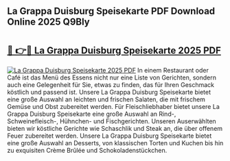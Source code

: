 ## La Grappa Duisburg Speisekarte PDF Download Online 2025 Q9Bly

# <h2><a href="http://gc63k8a.nevu.top/?p=La+Grappa+Duisburg+Speisekarte">🔗 👉🔴 La Grappa Duisburg Speisekarte 2025 PDF</a></h2>

[![La Grappa Duisburg Speisekarte 2025 PDF](https://i.imgur.com/dBaPXMq.png)](http://gc63k8a.nevu.top/?p=La+Grappa+Duisburg+Speisekarte)
In einem Restaurant oder Café ist das Menü des Essens nicht nur eine Liste von Gerichten, sondern auch eine Gelegenheit für Sie, etwas zu finden, das für Ihren Geschmack köstlich und passend ist. Unsere La Grappa Duisburg Speisekarte bietet eine große Auswahl an leichten und frischen Salaten, die mit frischem Gemüse und Obst zubereitet werden. Für Fleischliebhaber bietet unsere La Grappa Duisburg Speisekarte eine große Auswahl an Rind-, Schweinefleisch-, Hühnchen- und Fischgerichten. Unseren Auserwählten bieten wir köstliche Gerichte wie Schaschlik und Steak an, die über offenem Feuer zubereitet werden. Unsere La Grappa Duisburg Speisekarte bietet eine große Auswahl an Desserts, von klassischen Torten und Kuchen bis hin zu exquisiten Crème Brûlée und Schokoladenstückchen.
